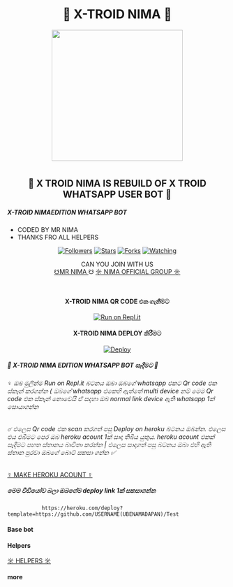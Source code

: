 <h1 align="center"><b> 🐺 X-TROID NIMA 🐺  </b></h1>

<p>
<div align="center">
  <img src="https://i.ibb.co/wyWzxgq/1275240.jpg" width="300" height="300">
	
# <h2> 🐺 X TROID NIMA IS REBUILD OF X TROID WHATSAPP USER BOT 🐺 </h2>
</div align="center">

##### X-TROID NIMAEDITION WHATSAPP BOT
* CODED BY MR NIMA
* THANKS FRO ALL HELPERS

<p align="center">
<a href="https://github.com/MRnimaofc2/X-TROID-NIMA"><img title="Followers" src="https://img.shields.io/github/followers/MRnimaofc2?color=blue&style=flat-square"></a>
<a href="https://github.com/MRnimaofc2/X-TROID-NIMA"><img title="Stars" src="https://img.shields.io/github/stars/MRnimaofc2/X-TROID-NIMA?color=red&style=flat-square"></a>
<a href="https://github.com/MRnimaofc2/X-TROID-NIMA/network/members"><img title="Forks" src="https://img.shields.io/github/forks/MRnimaofc2/X-TROID-NIMA?color=red&style=flat-square"></a>
<a href="https://github.com/MRnimaofc2/X-TROID-NIMA/watchers"><img title="Watching" src="https://img.shields.io/github/watchers/MRnimaofc2/X-TROID-NIMA?label=Watchers&color=blue&style=flat-square"></a>
</p>

 <p align="center">
     CAN YOU JOIN WITH US 
    <br>
        <a href="wa.me/94719574492"> ☋MR NIMA </a> ☋
        <a href="https://chat.whatsapp.com/Fs5ZpTLA3u64JN5a6K3a44">☼ NIMA OFFICIAL GROUP ☼</a> 
</p>
</br>

<p>
<div align="center">

	
<h4>X-TROID NIMA QR CODE එක ගැනීමට </h4>
 
[![Run on Repl.it](https://repl.it/badge/github/phaticusthiccy/WhatsAsenaDuplicated)](https://replit.com/@mrnimaofc/X-TROID-NIMA)

<h4> X-TROID NIMA DEPLOY කිරීමට </h4>
	
[![Deploy](https://www.herokucdn.com/deploy/button.svg)](https://heroku.com/deploy?template=https://github.com/MR-NIMA-X/X-TROID-NIMA-WA-BOT )
	
</div align="center">
</p>
	
	
	
##### 🐺 X-TROID NIMA EDITION WHATSAPP BOT සෑදීමට 🐺 

###### ♀ ඔබ මුලින්ම Run on Repl.it බටනය ඔබා ඔබගේ whatsapp  එකට Qr code එක ස්කෑන් කරගන්න ( ඔබගේ whatsapp එකෙහි ඇත්තේ multi device නම් මෙම Qr code එක ස්කෑන් නොවෙයි ඒ සදහා ඔබ normal link device ඇති whatsapp 1ක් සොයාගන්න 

###### ☌ එලෙස Qr code එක scan කරගත් පසු Deploy on heroku  බටනය ඔබන්න. එලෙස එය එබීමට පෙර ඔබ heroku acount 1ක් සාදා තිබිය යුතුය.  heroku acount එකක් සෑදීමට පහත ස්තානය බාවිතා කරන්න | එලෙස සාදාගත් පසු බටනය ඔබා එහි ඇති ස්තාන පුරවා ඔබගේ බොට් සකසා ගන්න ✅



 <a href="https://id.heroku.com/signup/login">☿ MAKE HEROKU ACOUNT ☿ </a>
 
 
 
 
 
 #####  මෙම වීඩියෝව බලා ඔබගේම deploy link 1ක් සකසාගන්න 
 
         
               https://heroku.com/deploy?template=https://github.com/USERNAME(UBENAMADAPAN)/Test
	       
	      

#### Base bot

#### Helpers
<a href= https://github.com/MR-NIMA-X/X-TROID-NIMA-WA-BOT/blob/main/%F0%9F%90%BA%20X-TROID%20NIMA%20%F0%9F%90%BA>☼ HELPERS ☼ </a>


#### more
